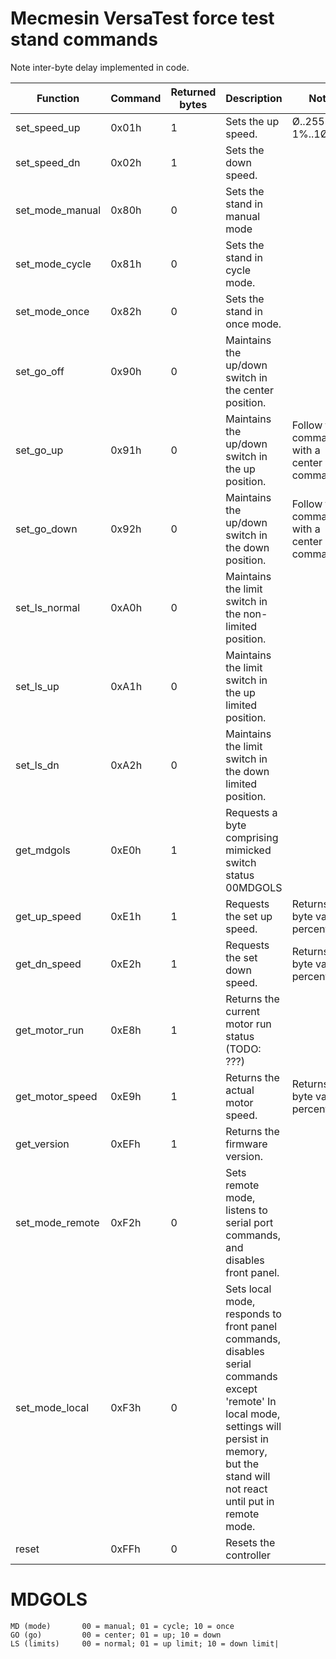 # Mecmesin VersaTest force test stand commands
Note inter-byte delay implemented in code.


| Function  |  Command  |  Returned bytes  |  Description  |  Note  |
|--|--|--|--|--|
|set_speed_up|	    0x01h|	1|	Sets the up speed. | Ø..255 = 1%..1ØØ%	|
|set_speed_dn	    |0x02h|	1|	Sets the down speed.|	
|set_mode_manual	    |0x80h	|0	|Sets the stand in manual mode|	
|set_mode_cycle	|    0x81h	|0	|Sets the stand in cycle mode.	|
|set_mode_once	   | 0x82h	|0	|Sets the stand in once mode.	|
|set_go_off|	        0x90h|	0|	Maintains the up/down switch in the center position.	|
|set_go_up	|        0x91h	|0|	Maintains the up/down switch in the up position.	|Follow this command with a center command.|
|set_go_down|	        0x92h	|0	|Maintains the up/down switch in the down position.	|Follow this command with a center command.|
|set_ls_normal	    |0xA0h|	0|	Maintains the limit switch in the non-limited position.	|
|set_ls_up          |0xA1h|	0|	Maintains the limit switch in the up limited position.	|
|set_ls_dn	        |0xA2h|	0|	Maintains the limit switch in the down limited position.	|
|get_mdgols	        |0xE0h|	1|	Requests a byte comprising mimicked switch status 00MDGOLS|	
|get_up_speed|	        0xE1h|	1|	Requests the set up speed. |Returns a byte value percentage.	
|get_dn_speed	        |0xE2h|	1|	Requests the set down speed. |Returns a byte value percentage.|	
|get_motor_run	   | 0xE8h|	1|	Returns the current motor run status (TODO: ???)|	
|get_motor_speed	|    0xE9h	|1|	Returns the actual motor speed.| Returns a byte value percentage	|
|get_version 	   | 0xEFh|	1|	Returns the firmware version.|	
|set_mode_remote     |0xF2h|	0|	Sets remote mode, listens to serial port commands, and disables front panel.	
|set_mode_local|      0xF3h	|0|	Sets local mode, responds to front panel commands, disables serial commands except 'remote'	In local mode, settings will persist in memory, but the stand will not react until put in remote mode.
|reset|   	        0xFFh|	0|	Resets the controller|

# MDGOLS
	MD (mode)       00 = manual; 01 = cycle; 10 = once	
	GO (go)         00 = center; 01 = up; 10 = down	
	LS (limits)     00 = normal; 01 = up limit; 10 = down limit|	
